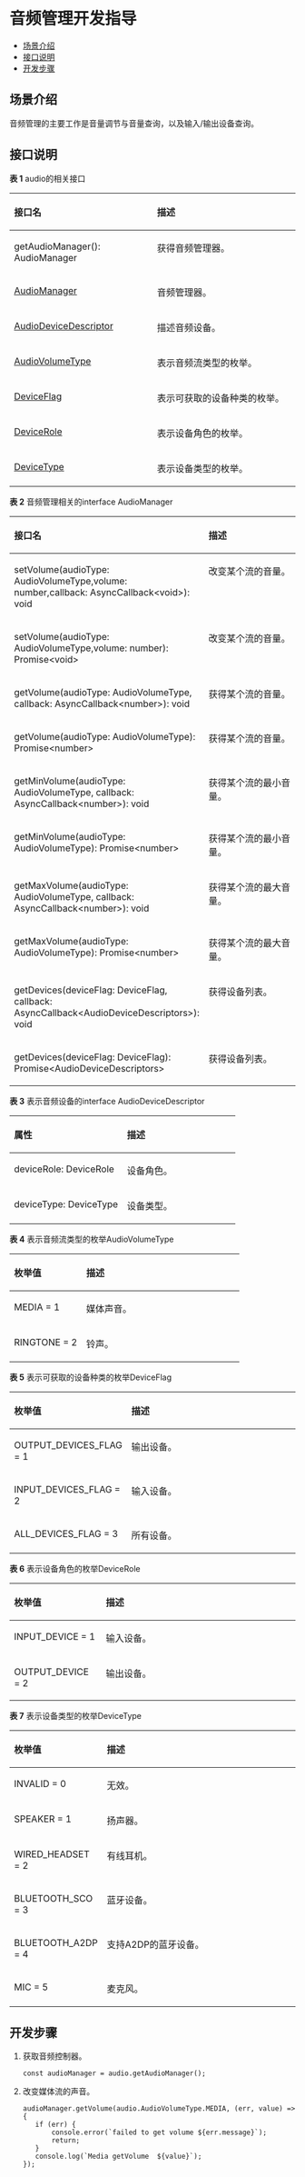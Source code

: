 # 音频管理开发指导<a name="ZH-CN_TOPIC_0000001147178551"></a>

-   [场景介绍](#section1269212236329)
-   [接口说明](#section5122103123215)
-   [开发步骤](#section1772415410138)

## 场景介绍<a name="section1269212236329"></a>

音频管理的主要工作是音量调节与音量查询，以及输入/输出设备查询。

## 接口说明<a name="section5122103123215"></a>

**表 1**  audio的相关接口

<a name="table14861021152915"></a>
<table><thead align="left"><tr id="row1586142112297"><th class="cellrowborder" valign="top" width="50%" id="mcps1.2.3.1.1"><p id="p12879217294"><a name="p12879217294"></a><a name="p12879217294"></a>接口名</p>
</th>
<th class="cellrowborder" valign="top" width="50%" id="mcps1.2.3.1.2"><p id="p58716212291"><a name="p58716212291"></a><a name="p58716212291"></a>描述</p>
</th>
</tr>
</thead>
<tbody><tr id="row188719211298"><td class="cellrowborder" valign="top" width="50%" headers="mcps1.2.3.1.1 "><p id="p122859462311"><a name="p122859462311"></a><a name="p122859462311"></a>getAudioManager(): AudioManager</p>
</td>
<td class="cellrowborder" valign="top" width="50%" headers="mcps1.2.3.1.2 "><p id="p587321182911"><a name="p587321182911"></a><a name="p587321182911"></a>获得音频管理器。</p>
</td>
</tr>
<tr id="row118752119293"><td class="cellrowborder" valign="top" width="50%" headers="mcps1.2.3.1.1 "><p id="p1387142192917"><a name="p1387142192917"></a><a name="p1387142192917"></a><a href="#table5183104292517">AudioManager</a></p>
</td>
<td class="cellrowborder" valign="top" width="50%" headers="mcps1.2.3.1.2 "><p id="p78762192915"><a name="p78762192915"></a><a name="p78762192915"></a>音频管理器。</p>
</td>
</tr>
<tr id="row3871321172918"><td class="cellrowborder" valign="top" width="50%" headers="mcps1.2.3.1.1 "><p id="p118712212292"><a name="p118712212292"></a><a name="p118712212292"></a><a href="#table5223445184315">AudioDeviceDescriptor</a></p>
</td>
<td class="cellrowborder" valign="top" width="50%" headers="mcps1.2.3.1.2 "><p id="p987182116295"><a name="p987182116295"></a><a name="p987182116295"></a>描述音频设备。</p>
</td>
</tr>
<tr id="row1987172162912"><td class="cellrowborder" valign="top" width="50%" headers="mcps1.2.3.1.1 "><p id="p1287132152919"><a name="p1287132152919"></a><a name="p1287132152919"></a><a href="#table48202011451">AudioVolumeType</a></p>
</td>
<td class="cellrowborder" valign="top" width="50%" headers="mcps1.2.3.1.2 "><p id="p1387221162913"><a name="p1387221162913"></a><a name="p1387221162913"></a>表示音频流类型的枚举。</p>
</td>
</tr>
<tr id="row487192117299"><td class="cellrowborder" valign="top" width="50%" headers="mcps1.2.3.1.1 "><p id="p1287121122918"><a name="p1287121122918"></a><a name="p1287121122918"></a><a href="#table2959127489">DeviceFlag</a></p>
</td>
<td class="cellrowborder" valign="top" width="50%" headers="mcps1.2.3.1.2 "><p id="p787102117299"><a name="p787102117299"></a><a name="p787102117299"></a>表示可获取的设备种类的枚举。</p>
</td>
</tr>
<tr id="row171261911173510"><td class="cellrowborder" valign="top" width="50%" headers="mcps1.2.3.1.1 "><p id="p1412691112350"><a name="p1412691112350"></a><a name="p1412691112350"></a><a href="#table41106159499">DeviceRole</a></p>
</td>
<td class="cellrowborder" valign="top" width="50%" headers="mcps1.2.3.1.2 "><p id="p012791116358"><a name="p012791116358"></a><a name="p012791116358"></a>表示设备角色的枚举。</p>
</td>
</tr>
<tr id="row6530511173512"><td class="cellrowborder" valign="top" width="50%" headers="mcps1.2.3.1.1 "><p id="p9530181193513"><a name="p9530181193513"></a><a name="p9530181193513"></a><a href="#table1238810503496">DeviceType</a></p>
</td>
<td class="cellrowborder" valign="top" width="50%" headers="mcps1.2.3.1.2 "><p id="p7530191117353"><a name="p7530191117353"></a><a name="p7530191117353"></a>表示设备类型的枚举。</p>
</td>
</tr>
</tbody>
</table>

**表 2**  音频管理相关的interface AudioManager

<a name="table5183104292517"></a>
<table><thead align="left"><tr id="row3183104212517"><th class="cellrowborder" valign="top" width="64.83%" id="mcps1.2.3.1.1"><p id="p950118362414"><a name="p950118362414"></a><a name="p950118362414"></a>接口名</p>
</th>
<th class="cellrowborder" valign="top" width="35.17%" id="mcps1.2.3.1.2"><p id="p125017361644"><a name="p125017361644"></a><a name="p125017361644"></a>描述</p>
</th>
</tr>
</thead>
<tbody><tr id="row0634135815263"><td class="cellrowborder" valign="top" width="64.83%" headers="mcps1.2.3.1.1 "><p id="p102919146399"><a name="p102919146399"></a><a name="p102919146399"></a>setVolume(audioType: AudioVolumeType,volume: number,callback: AsyncCallback&lt;void&gt;): void</p>
</td>
<td class="cellrowborder" valign="top" width="35.17%" headers="mcps1.2.3.1.2 "><p id="p163555832612"><a name="p163555832612"></a><a name="p163555832612"></a>改变某个流的音量。</p>
</td>
</tr>
<tr id="row574419319279"><td class="cellrowborder" valign="top" width="64.83%" headers="mcps1.2.3.1.1 "><p id="p64791923153912"><a name="p64791923153912"></a><a name="p64791923153912"></a>setVolume(audioType: AudioVolumeType,volume: number): Promise&lt;void&gt;</p>
</td>
<td class="cellrowborder" valign="top" width="35.17%" headers="mcps1.2.3.1.2 "><p id="p674443182715"><a name="p674443182715"></a><a name="p674443182715"></a>改变某个流的音量。</p>
</td>
</tr>
<tr id="row1348213114277"><td class="cellrowborder" valign="top" width="64.83%" headers="mcps1.2.3.1.1 "><p id="p1293542863917"><a name="p1293542863917"></a><a name="p1293542863917"></a>getVolume(audioType: AudioVolumeType, callback: AsyncCallback&lt;number&gt;): void</p>
</td>
<td class="cellrowborder" valign="top" width="35.17%" headers="mcps1.2.3.1.2 "><p id="p8482201142715"><a name="p8482201142715"></a><a name="p8482201142715"></a>获得某个流的音量。</p>
</td>
</tr>
<tr id="row872195279"><td class="cellrowborder" valign="top" width="64.83%" headers="mcps1.2.3.1.1 "><p id="p1124013343392"><a name="p1124013343392"></a><a name="p1124013343392"></a>getVolume(audioType: AudioVolumeType): Promise&lt;number&gt;</p>
</td>
<td class="cellrowborder" valign="top" width="35.17%" headers="mcps1.2.3.1.2 "><p id="p1273493271"><a name="p1273493271"></a><a name="p1273493271"></a>获得某个流的音量。</p>
</td>
</tr>
<tr id="row3300184416273"><td class="cellrowborder" valign="top" width="64.83%" headers="mcps1.2.3.1.1 "><p id="p14484174015396"><a name="p14484174015396"></a><a name="p14484174015396"></a>getMinVolume(audioType: AudioVolumeType, callback: AsyncCallback&lt;number&gt;): void</p>
</td>
<td class="cellrowborder" valign="top" width="35.17%" headers="mcps1.2.3.1.2 "><p id="p130194472719"><a name="p130194472719"></a><a name="p130194472719"></a>获得某个流的最小音量。</p>
</td>
</tr>
<tr id="row747314483273"><td class="cellrowborder" valign="top" width="64.83%" headers="mcps1.2.3.1.1 "><p id="p88551509397"><a name="p88551509397"></a><a name="p88551509397"></a>getMinVolume(audioType: AudioVolumeType): Promise&lt;number&gt;</p>
</td>
<td class="cellrowborder" valign="top" width="35.17%" headers="mcps1.2.3.1.2 "><p id="p1747464810273"><a name="p1747464810273"></a><a name="p1747464810273"></a>获得某个流的最小音量。</p>
</td>
</tr>
<tr id="row9417164614274"><td class="cellrowborder" valign="top" width="64.83%" headers="mcps1.2.3.1.1 "><p id="p147247575391"><a name="p147247575391"></a><a name="p147247575391"></a>getMaxVolume(audioType: AudioVolumeType, callback: AsyncCallback&lt;number&gt;): void</p>
</td>
<td class="cellrowborder" valign="top" width="35.17%" headers="mcps1.2.3.1.2 "><p id="p1441884632714"><a name="p1441884632714"></a><a name="p1441884632714"></a>获得某个流的最大音量。</p>
</td>
</tr>
<tr id="row199921350162711"><td class="cellrowborder" valign="top" width="64.83%" headers="mcps1.2.3.1.1 "><p id="p191994474013"><a name="p191994474013"></a><a name="p191994474013"></a>getMaxVolume(audioType: AudioVolumeType): Promise&lt;number&gt;</p>
</td>
<td class="cellrowborder" valign="top" width="35.17%" headers="mcps1.2.3.1.2 "><p id="p1999235072718"><a name="p1999235072718"></a><a name="p1999235072718"></a>获得某个流的最大音量。</p>
</td>
</tr>
<tr id="row182815717273"><td class="cellrowborder" valign="top" width="64.83%" headers="mcps1.2.3.1.1 "><p id="p10833698408"><a name="p10833698408"></a><a name="p10833698408"></a>getDevices(deviceFlag: DeviceFlag, callback: AsyncCallback&lt;AudioDeviceDescriptors&gt;): void</p>
</td>
<td class="cellrowborder" valign="top" width="35.17%" headers="mcps1.2.3.1.2 "><p id="p112818572270"><a name="p112818572270"></a><a name="p112818572270"></a>获得设备列表。</p>
</td>
</tr>
<tr id="row1982485992714"><td class="cellrowborder" valign="top" width="64.83%" headers="mcps1.2.3.1.1 "><p id="p1242861714408"><a name="p1242861714408"></a><a name="p1242861714408"></a>getDevices(deviceFlag: DeviceFlag): Promise&lt;AudioDeviceDescriptors&gt;</p>
</td>
<td class="cellrowborder" valign="top" width="35.17%" headers="mcps1.2.3.1.2 "><p id="p16825195911278"><a name="p16825195911278"></a><a name="p16825195911278"></a>获得设备列表。</p>
</td>
</tr>
</tbody>
</table>

**表 3**  表示音频设备的interface AudioDeviceDescriptor

<a name="table5223445184315"></a>
<table><thead align="left"><tr id="row72237455433"><th class="cellrowborder" valign="top" width="50%" id="mcps1.2.3.1.1"><p id="p82931051124313"><a name="p82931051124313"></a><a name="p82931051124313"></a>属性</p>
</th>
<th class="cellrowborder" valign="top" width="50%" id="mcps1.2.3.1.2"><p id="p1229365113434"><a name="p1229365113434"></a><a name="p1229365113434"></a>描述</p>
</th>
</tr>
</thead>
<tbody><tr id="row3223745114317"><td class="cellrowborder" valign="top" width="50%" headers="mcps1.2.3.1.1 "><p id="p7416236174410"><a name="p7416236174410"></a><a name="p7416236174410"></a>deviceRole: DeviceRole</p>
</td>
<td class="cellrowborder" valign="top" width="50%" headers="mcps1.2.3.1.2 "><p id="p16223104511433"><a name="p16223104511433"></a><a name="p16223104511433"></a>设备角色。</p>
</td>
</tr>
<tr id="row6223194516430"><td class="cellrowborder" valign="top" width="50%" headers="mcps1.2.3.1.1 "><p id="p622374516437"><a name="p622374516437"></a><a name="p622374516437"></a>deviceType: DeviceType</p>
</td>
<td class="cellrowborder" valign="top" width="50%" headers="mcps1.2.3.1.2 "><p id="p172237458430"><a name="p172237458430"></a><a name="p172237458430"></a>设备类型。</p>
</td>
</tr>
</tbody>
</table>

**表 4**  表示音频流类型的枚举AudioVolumeType

<a name="table48202011451"></a>
<table><thead align="left"><tr id="row7872094512"><th class="cellrowborder" valign="top" width="31.45%" id="mcps1.2.3.1.1"><p id="p3372527184510"><a name="p3372527184510"></a><a name="p3372527184510"></a>枚举值</p>
</th>
<th class="cellrowborder" valign="top" width="68.55%" id="mcps1.2.3.1.2"><p id="p1737222710450"><a name="p1737222710450"></a><a name="p1737222710450"></a>描述</p>
</th>
</tr>
</thead>
<tbody><tr id="row188162012454"><td class="cellrowborder" valign="top" width="31.45%" headers="mcps1.2.3.1.1 "><p id="p764215288462"><a name="p764215288462"></a><a name="p764215288462"></a>MEDIA = 1</p>
</td>
<td class="cellrowborder" valign="top" width="68.55%" headers="mcps1.2.3.1.2 "><p id="p1596200459"><a name="p1596200459"></a><a name="p1596200459"></a>媒体声音。</p>
</td>
</tr>
<tr id="row1288915367468"><td class="cellrowborder" valign="top" width="31.45%" headers="mcps1.2.3.1.1 "><p id="p51611346194614"><a name="p51611346194614"></a><a name="p51611346194614"></a>RINGTONE = 2</p>
</td>
<td class="cellrowborder" valign="top" width="68.55%" headers="mcps1.2.3.1.2 "><p id="p9333131144712"><a name="p9333131144712"></a><a name="p9333131144712"></a>铃声。</p>
</td>
</tr>
</tbody>
</table>

**表 5**  表示可获取的设备种类的枚举DeviceFlag

<a name="table2959127489"></a>
<table><thead align="left"><tr id="row0959122483"><th class="cellrowborder" valign="top" width="31.56%" id="mcps1.2.3.1.1"><p id="p10301718485"><a name="p10301718485"></a><a name="p10301718485"></a>枚举值</p>
</th>
<th class="cellrowborder" valign="top" width="68.44%" id="mcps1.2.3.1.2"><p id="p8314178482"><a name="p8314178482"></a><a name="p8314178482"></a>描述</p>
</th>
</tr>
</thead>
<tbody><tr id="row7967128484"><td class="cellrowborder" valign="top" width="31.56%" headers="mcps1.2.3.1.1 "><p id="p149631217480"><a name="p149631217480"></a><a name="p149631217480"></a>OUTPUT_DEVICES_FLAG = 1</p>
</td>
<td class="cellrowborder" valign="top" width="68.44%" headers="mcps1.2.3.1.2 "><p id="p119613126489"><a name="p119613126489"></a><a name="p119613126489"></a>输出设备。</p>
</td>
</tr>
<tr id="row169691220485"><td class="cellrowborder" valign="top" width="31.56%" headers="mcps1.2.3.1.1 "><p id="p1796201204814"><a name="p1796201204814"></a><a name="p1796201204814"></a>INPUT_DEVICES_FLAG = 2</p>
</td>
<td class="cellrowborder" valign="top" width="68.44%" headers="mcps1.2.3.1.2 "><p id="p796181254810"><a name="p796181254810"></a><a name="p796181254810"></a>输入设备。</p>
</td>
</tr>
<tr id="row1696812154817"><td class="cellrowborder" valign="top" width="31.56%" headers="mcps1.2.3.1.1 "><p id="p396191218482"><a name="p396191218482"></a><a name="p396191218482"></a>ALL_DEVICES_FLAG = 3</p>
</td>
<td class="cellrowborder" valign="top" width="68.44%" headers="mcps1.2.3.1.2 "><p id="p29612124485"><a name="p29612124485"></a><a name="p29612124485"></a>所有设备。</p>
</td>
</tr>
</tbody>
</table>

**表 6**  表示设备角色的枚举DeviceRole

<a name="table41106159499"></a>
<table><thead align="left"><tr id="row1811011515495"><th class="cellrowborder" valign="top" width="32.08%" id="mcps1.2.3.1.1"><p id="p2090221774914"><a name="p2090221774914"></a><a name="p2090221774914"></a>枚举值</p>
</th>
<th class="cellrowborder" valign="top" width="67.92%" id="mcps1.2.3.1.2"><p id="p99029172498"><a name="p99029172498"></a><a name="p99029172498"></a>描述</p>
</th>
</tr>
</thead>
<tbody><tr id="row1611031534915"><td class="cellrowborder" valign="top" width="32.08%" headers="mcps1.2.3.1.1 "><p id="p711111150497"><a name="p711111150497"></a><a name="p711111150497"></a>INPUT_DEVICE = 1</p>
</td>
<td class="cellrowborder" valign="top" width="67.92%" headers="mcps1.2.3.1.2 "><p id="p81111715114914"><a name="p81111715114914"></a><a name="p81111715114914"></a>输入设备。</p>
</td>
</tr>
<tr id="row19111171574916"><td class="cellrowborder" valign="top" width="32.08%" headers="mcps1.2.3.1.1 "><p id="p111112153492"><a name="p111112153492"></a><a name="p111112153492"></a>OUTPUT_DEVICE = 2</p>
</td>
<td class="cellrowborder" valign="top" width="67.92%" headers="mcps1.2.3.1.2 "><p id="p9111141504916"><a name="p9111141504916"></a><a name="p9111141504916"></a>输出设备。</p>
</td>
</tr>
</tbody>
</table>

**表 7**  表示设备类型的枚举DeviceType

<a name="table1238810503496"></a>
<table><thead align="left"><tr id="row1738810504498"><th class="cellrowborder" valign="top" width="32.17%" id="mcps1.2.3.1.1"><p id="p973775318495"><a name="p973775318495"></a><a name="p973775318495"></a>枚举值</p>
</th>
<th class="cellrowborder" valign="top" width="67.83%" id="mcps1.2.3.1.2"><p id="p17737253174912"><a name="p17737253174912"></a><a name="p17737253174912"></a>描述</p>
</th>
</tr>
</thead>
<tbody><tr id="row2388155012491"><td class="cellrowborder" valign="top" width="32.17%" headers="mcps1.2.3.1.1 "><p id="p2038925064917"><a name="p2038925064917"></a><a name="p2038925064917"></a>INVALID = 0</p>
</td>
<td class="cellrowborder" valign="top" width="67.83%" headers="mcps1.2.3.1.2 "><p id="p17389145016497"><a name="p17389145016497"></a><a name="p17389145016497"></a>无效。</p>
</td>
</tr>
<tr id="row938915016493"><td class="cellrowborder" valign="top" width="32.17%" headers="mcps1.2.3.1.1 "><p id="p538925044916"><a name="p538925044916"></a><a name="p538925044916"></a>SPEAKER = 1</p>
</td>
<td class="cellrowborder" valign="top" width="67.83%" headers="mcps1.2.3.1.2 "><p id="p16724165865017"><a name="p16724165865017"></a><a name="p16724165865017"></a>扬声器。</p>
</td>
</tr>
<tr id="row12389105084916"><td class="cellrowborder" valign="top" width="32.17%" headers="mcps1.2.3.1.1 "><p id="p538914502497"><a name="p538914502497"></a><a name="p538914502497"></a>WIRED_HEADSET = 2</p>
</td>
<td class="cellrowborder" valign="top" width="67.83%" headers="mcps1.2.3.1.2 "><p id="p63891850144911"><a name="p63891850144911"></a><a name="p63891850144911"></a>有线耳机。</p>
</td>
</tr>
<tr id="row2389205074915"><td class="cellrowborder" valign="top" width="32.17%" headers="mcps1.2.3.1.1 "><p id="p10389175054919"><a name="p10389175054919"></a><a name="p10389175054919"></a>BLUETOOTH_SCO = 3</p>
</td>
<td class="cellrowborder" valign="top" width="67.83%" headers="mcps1.2.3.1.2 "><p id="p538905016496"><a name="p538905016496"></a><a name="p538905016496"></a>蓝牙设备。</p>
</td>
</tr>
<tr id="row83891502499"><td class="cellrowborder" valign="top" width="32.17%" headers="mcps1.2.3.1.1 "><p id="p1938975015494"><a name="p1938975015494"></a><a name="p1938975015494"></a>BLUETOOTH_A2DP = 4</p>
</td>
<td class="cellrowborder" valign="top" width="67.83%" headers="mcps1.2.3.1.2 "><p id="p193891550134912"><a name="p193891550134912"></a><a name="p193891550134912"></a>支持A2DP的蓝牙设备。</p>
</td>
</tr>
<tr id="row11389175014916"><td class="cellrowborder" valign="top" width="32.17%" headers="mcps1.2.3.1.1 "><p id="p1738955018497"><a name="p1738955018497"></a><a name="p1738955018497"></a>MIC = 5</p>
</td>
<td class="cellrowborder" valign="top" width="67.83%" headers="mcps1.2.3.1.2 "><p id="p73891250174914"><a name="p73891250174914"></a><a name="p73891250174914"></a>麦克风。</p>
</td>
</tr>
</tbody>
</table>

## 开发步骤<a name="section1772415410138"></a>

1.  获取音频控制器。

    ```
    const audioManager = audio.getAudioManager();
    ```

2.  改变媒体流的声音。

    ```
    audioManager.getVolume(audio.AudioVolumeType.MEDIA, (err, value) => {
       if (err) {
    	   console.error(`failed to get volume ${err.message}`);
    	   return;
       }
       console.log(`Media getVolume  ${value}`);
    });
    ```


